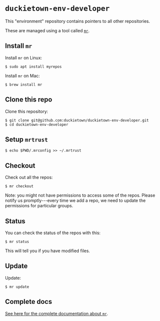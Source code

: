 # `duckietown-env-developer`

This "environment" repository contains pointers to all other repositories.

These are managed using a tool called [`mr`][mr].

## Install `mr`

Install `mr` on Linux:

    $ sudo apt install myrepos

Install `mr` on Mac:

    $ brew install mr

## Clone this repo

Clone this repository:

    $ git clone git@github.com:duckietown/duckietown-env-developer.git
    $ cd duckietown-env-developer

## Setup `mrtrust`


    $ echo $PWD/.mrconfig >> ~/.mrtrust

## Checkout

Check out all the repos:

    $ mr checkout

Note: you might not have permissions to access some of the repos.
Please notify us promptly---every time we add a repo, we need to update the permissions for particular groups.

## Status

You can check the status of the repos with this:

    $ mr status

This will tell you if you have modified files.

## Update  

Update:

    $ mr update


## Complete docs

[See here for the complete documentation about `mr`][docs].


[mr]: https://github.com/RichiH/myrepos
[docs]: http://myrepos.branchable.com/
